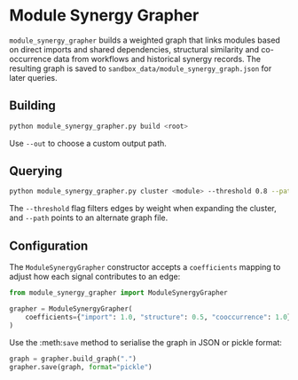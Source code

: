 # Module Synergy Grapher

`module_synergy_grapher` builds a weighted graph that links modules based on direct
imports and shared dependencies, structural similarity and co-occurrence data from
workflows and historical synergy records.  The resulting graph is saved to
`sandbox_data/module_synergy_graph.json` for later queries.

## Building

```bash
python module_synergy_grapher.py build <root>
```

Use `--out` to choose a custom output path.

## Querying

```bash
python module_synergy_grapher.py cluster <module> --threshold 0.8 --path sandbox_data/module_synergy_graph.json
```

The `--threshold` flag filters edges by weight when expanding the cluster, and
`--path` points to an alternate graph file.

## Configuration

The `ModuleSynergyGrapher` constructor accepts a `coefficients` mapping to adjust
how each signal contributes to an edge:

```python
from module_synergy_grapher import ModuleSynergyGrapher

grapher = ModuleSynergyGrapher(
    coefficients={"import": 1.0, "structure": 0.5, "cooccurrence": 1.0}
)
```

Use the :meth:`save` method to serialise the graph in JSON or pickle format:

```python
graph = grapher.build_graph(".")
grapher.save(graph, format="pickle")
```


